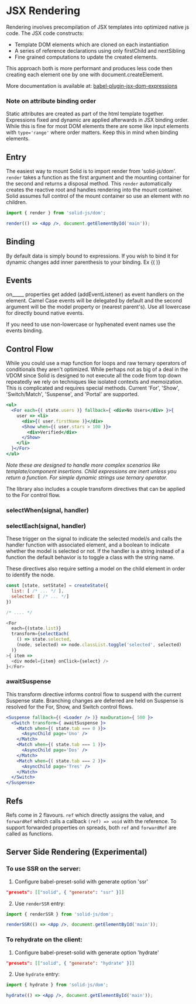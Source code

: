 # JSX Rendering

Rendering involves precompilation of JSX templates into optimized native js code. The JSX code constructs:
* Template DOM elements which are cloned on each instantiation
* A series of reference declarations using only firstChild and nextSibling
* Fine grained computations to update the created elements.

This approach both is more performant and produces less code then creating each element one by one with document.createElement.

More documentation is available at: [babel-plugin-jsx-dom-expressions](https://github.com/ryansolid/babel-plugin-jsx-dom-expressions)

### Note on attribute binding order
Static attributes are created as part of the html template together. Expressions fixed and dynamic are applied afterwards in JSX binding order. While this is fine for most DOM elements there are some like input elements with `type='range'` where order matters. Keep this in mind when binding elements.

## Entry

The easiest way to mount Solid is to import render from 'solid-js/dom'. `render` takes a function as the first argument and the mounting container for the second and returns a disposal method. This `render` automatically creates the reactive root and handles rendering into the mount container. Solid assumes full control of the mount container so use an element with no children.

```jsx
import { render } from 'solid-js/dom';

render(() => <App />, document.getElementById('main'));
```

## Binding

By default data is simply bound to expressions. If you wish to bind it for dynamic changes add inner parenthesis to your binding. Ex {( )}

## Events

on_____ properties get added (addEventListener) as event handlers on the element. Camel Case events will be delegated by default and the second argument will be the model property or (nearest parent's). Use all lowercase for directly bound native events.

If you need to use non-lowercase or hyphenated event names use the events binding.

## Control Flow

While you could use a map function for loops and raw ternary operators of conditionals they aren't optimized. While perhaps not as big of a deal in the VDOM since Solid is designed to not execute all the code from top down repeatedly we rely on techniques like isolated contexts and memoization. This is complicated and requires special methods.  Current 'For', 'Show', 'Switch/Match', 'Suspense', and 'Portal' are supported.

```jsx
<ul>
  <For each={( state.users )} fallback={ <div>No Users</div> }>{
    user => <li>
      <div>{( user.firstName )}</div>
      <Show when={( user.stars > 100 )}>
        <div>Verified</div>
      </Show>
    </li>
  }</For>
</ul>
```
*Note these are designed to handle more complex scenarios like template/component insertions. Child expressions are inert unless you return a function. For simple dynamic strings use ternary operator.*

The library also includes a couple transform directives that can be applied to the For control flow.

### selectWhen(signal, handler)
### selectEach(signal, handler)

These trigger on the signal to indicate the selected model/s and calls the handler function with associated element, and a boolean to indicate whether the model is selected or not. If the handler is a string instead of a function the default behavior is to toggle a class with the string name.

These directives also require setting a model on the child element in order to identify the node.

```js
const [state, setState] = createState({
  list: [ /* ... */ ],
  selected: [ /* ... */]
})

/* .... */

<For
  each={(state.list)}
  transform={selectEach(
    () => state.selected,
    (node, selected) => node.classList.toggle('selected', selected)
  )}
>{ item =>
  <div model={item} onClick={select} />
}</For>
```

### awaitSuspense

This transform directive informs control flow to suspend with the current Suspense state. Branching changes are deferred are held on Suspense is resolved for the For, Show, and Switch control flows.

```jsx
<Suspense fallback={( <Loader /> )} maxDuration={ 500 }>
  <Switch transform={ awaitSuspense }>
    <Match when={( state.tab === 0 )}>
      <AsyncChild page='Uno' />
    </Match>
    <Match when={( state.tab === 1 )}>
      <AsyncChild page='Dos' />
    </Match>
    <Match when={( state.tab === 2 )}>
      <AsyncChild page='Tres' />
    </Match>
  </Switch>
</Suspense>
```

## Refs

Refs come in 2 flavours. `ref` which directly assigns the value, and `forwardRef` which calls a callback `(ref) => void` with the reference. To support forwarded properties on spreads, both `ref` and `forwardRef` are called as functions.

## Server Side Rendering (Experimental)

### To use SSR on the server:
1. Configure babel-preset-solid with generate option 'ssr'
```json
"presets": [["solid", { "generate": "ssr" }]]
```
2. Use `renderSSR` entry:
```jsx
import { renderSSR } from 'solid-js/dom';

renderSSR(() => <App />, document.getElementById('main'));
```

### To rehydrate on the client:
1. Configure babel-preset-solid with generate option 'hydrate'
```json
"presets": [["solid", { "generate": "hydrate" }]]
```
2. Use `hydrate` entry:
```jsx
import { hydrate } from 'solid-js/dom';

hydrate(() => <App />, document.getElementById('main'));
```

